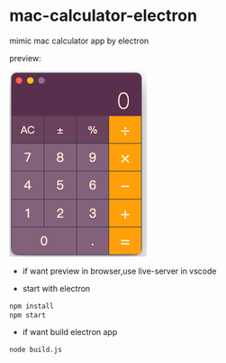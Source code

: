 # mac-calculator-electron

mimic mac calculator app by electron 

preview:

![](https://github.com/bigboysuper6/mac-calculator-electron/blob/main/image/preview.png)

+ if want preview in browser,use live-server in vscode

+ start with electron
```
npm install
npm start 
```

+ if want build electron app

```
node build.js
```

